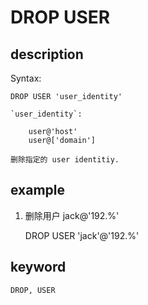 <!-- 
Licensed to the Apache Software Foundation (ASF) under one
or more contributor license agreements.  See the NOTICE file
distributed with this work for additional information
regarding copyright ownership.  The ASF licenses this file
to you under the Apache License, Version 2.0 (the
"License"); you may not use this file except in compliance
with the License.  You may obtain a copy of the License at

  http://www.apache.org/licenses/LICENSE-2.0

Unless required by applicable law or agreed to in writing,
software distributed under the License is distributed on an
"AS IS" BASIS, WITHOUT WARRANTIES OR CONDITIONS OF ANY
KIND, either express or implied.  See the License for the
specific language governing permissions and limitations
under the License.
-->

# DROP USER
## description

Syntax:

    DROP USER 'user_identity'

    `user_identity`:

        user@'host'
        user@['domain']

    删除指定的 user identitiy.

## example

1. 删除用户 jack@'192.%'
   
    DROP USER 'jack'@'192.%'

## keyword

    DROP, USER

